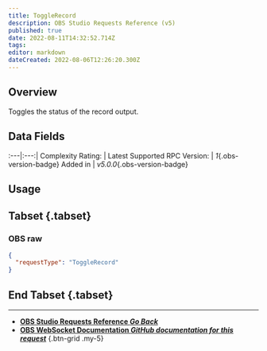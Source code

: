 ```yaml
---
title: ToggleRecord
description: OBS Studio Requests Reference (v5)
published: true
date: 2022-08-11T14:32:52.714Z
tags: 
editor: markdown
dateCreated: 2022-08-06T12:26:20.300Z
---
```


## Overview
Toggles the status of the record output.

## Data Fields
:---|:---:|
Complexity Rating: | <span class="stars stars--1"></span>
Latest Supported RPC Version: | *1*{.obs-version-badge}
Added in | *v5.0.0*{.obs-version-badge}

## Usage
## Tabset {.tabset}
### OBS raw
```json
{
  "requestType": "ToggleRecord"
}
```
## End Tabset {.tabset}

---

- [<i class="mdi mdi-chevron-left"></i>**OBS Studio Requests Reference *Go Back***](/en/Broadcasters/OBS/Requests)
- [<i class="mdi mdi-github"></i> **OBS WebSocket Documentation *GitHub documentation for this request***](https://github.com/obsproject/obs-websocket/blob/master/docs/generated/protocol.md#togglerecord)
{.btn-grid .my-5}